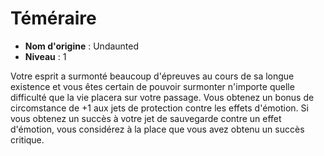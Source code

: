# Téméraire

 * **Nom d'origine** : Undaunted
 * **Niveau** : 1


<p><span id="ctl00_MainContent_DetailedOutput">Votre esprit a surmonté beaucoup d'épreuves au cours de sa longue existence et vous êtes certain de pouvoir surmonter n'importe quelle difficulté que la vie placera sur votre passage. Vous obtenez un bonus de circomstance de +1 aux jets de protection contre les effets d'émotion. Si vous obtenez un succès à votre jet de sauvegarde contre un effet d'émotion, vous considérez à la place que vous avez obtenu un succès critique.&nbsp;</span></p>